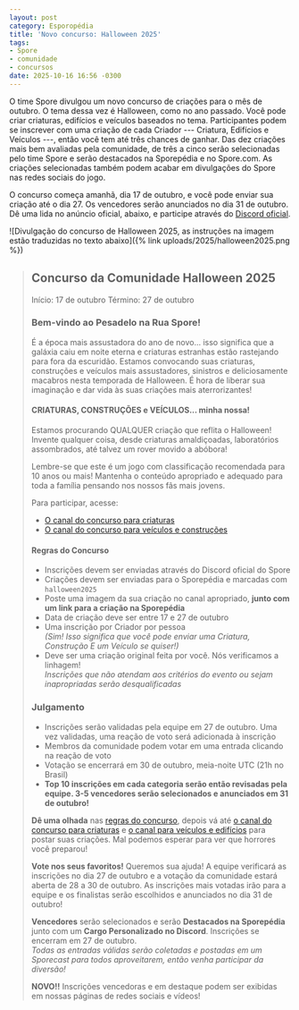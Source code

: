 ```yaml
---
layout: post
category: Esporopédia
title: 'Novo concurso: Halloween 2025'
tags:
- Spore
- comunidade
- concursos
date: 2025-10-16 16:56 -0300
---
```

O time Spore divulgou um novo concurso de criações para o mês de outubro. O tema dessa vez é Halloween, como no ano passado. Você pode criar criaturas, edifícios e veículos baseados no tema. Participantes podem se inscrever com uma criação de cada Criador --- Criatura, Edifícios e Veículos ---, então você tem até três chances de ganhar. Das dez criações mais bem avaliadas pela comunidade, de três a cinco serão selecionadas pelo time Spore e serão destacados na Sporepédia e no Spore.com. As criações selecionadas também podem acabar em divulgações do Spore nas redes sociais do jogo.

O concurso começa amanhã, dia 17 de outubro, e você pode enviar sua criação até o dia 27. Os vencedores serão anunciados no dia 31 de outubro. Dê uma lida no anúncio oficial, abaixo, e participe através do [Discord oficial](https://discord.com/channels/1293651385795215423/1293659686767300680/1428380587793711214).

![Divulgação do concurso de Halloween 2025, as instruções na imagem estão traduzidas no texto abaixo]({% link uploads/2025/halloween2025.png %})

> ## Concurso da Comunidade Halloween 2025
>
> Início: 17 de outubro
> Término: 27 de outubro
>
> ### Bem-vindo ao Pesadelo na Rua Spore!
>
> É a época mais assustadora do ano de novo... isso significa que a galáxia caiu em noite eterna e criaturas estranhas estão rastejando para fora da escuridão. Estamos convocando suas criaturas, construções e veículos mais assustadores, sinistros e deliciosamente macabros nesta temporada de Halloween. É hora de liberar sua imaginação e dar vida às suas criações mais aterrorizantes!
>
> #### CRIATURAS, CONSTRUÇÕES e VEÍCULOS... minha nossa!
>
> Estamos procurando QUALQUER criação que reflita o Halloween! Invente qualquer coisa, desde criaturas amaldiçoadas, laboratórios assombrados, até talvez um rover movido a abóbora!
> 
> Lembre-se que este é um jogo com classificação recomendada para 10 anos ou mais! Mantenha o conteúdo apropriado e adequado para toda a família pensando nos nossos fãs mais jovens.
>
> Para participar, acesse:
>
> - [O canal do concurso para criaturas](https://discord.com/channels/1283849808548859985/1427662938772344963/1428194924351721585)
> - [O canal do concurso para veículos e construções](https://discord.com/channels/1283849808548859985/1428189379263729726/1428197538275528756)
>
> #### Regras do Concurso
>
> - Inscrições devem ser enviadas através do Discord oficial do Spore
> - Criações devem ser enviadas para o Sporepédia e marcadas com `halloween2025`
> - Poste uma imagem da sua criação no canal apropriado, **junto com um link para a criação na Sporepédia**
> - Data de criação deve ser entre 17 e 27 de outubro
> - Uma inscrição por Criador por pessoa  
>   _(Sim! Isso significa que você pode enviar uma Criatura, Construção E um Veículo se quiser!)_
> - Deve ser uma criação original feita por você. Nós verificamos a linhagem!  
>    _Inscrições que não atendam aos critérios do evento ou sejam inapropriadas serão desqualificadas_
>
> ### Julgamento
>
> - Inscrições serão validadas pela equipe em 27 de outubro. Uma vez validadas, uma reação de voto será adicionada à inscrição
> - Membros da comunidade podem votar em uma entrada clicando na reação de voto
> - Votação se encerrará em 30 de outubro, meia-noite UTC (21h no Brasil)
> - **Top 10 inscrições em cada categoria serão então revisadas pela equipe. 3-5 vencedores serão selecionados e anunciados em 31 de outubro!**
>
> **Dê uma olhada** nas [regras do concurso](https://discord.com/channels/1283849808548859985/1284232593595830395), depois vá até [o canal do concurso para criaturas](https://discord.com/channels/1283849808548859985/1427662938772344963) e [o canal para veículos e edifícios](https://discord.com/channels/1283849808548859985/1428189379263729726) para postar suas criações. Mal podemos esperar para ver que horrores você preparou!
>
> **Vote nos seus favoritos!**
> Queremos sua ajuda! A equipe verificará as inscrições no dia 27 de outubro e a votação da comunidade estará aberta de 28 a 30 de outubro. As inscrições mais votadas irão para a equipe e os finalistas serão escolhidos e anunciados no dia 31 de outubro!
>
> **Vencedores** serão selecionados e serão **Destacados na Sporepédia** junto com um **Cargo Personalizado no Discord**. Inscrições se encerram em 27 de outubro.  
> _Todas as entradas válidas serão coletadas e postadas em um Sporecast para todos aproveitarem, então venha participar da diversão!_
>
> **NOVO!!** Inscrições vencedoras e em destaque podem ser exibidas  em nossas páginas de redes sociais e vídeos!
